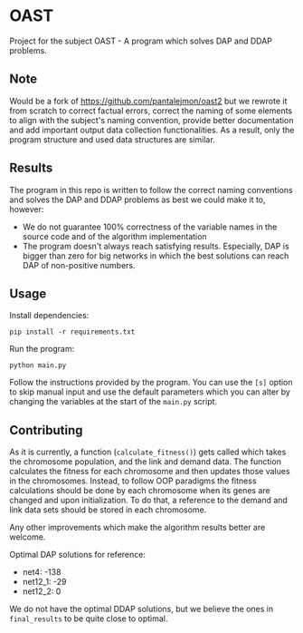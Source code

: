 # OAST
Project for the subject OAST - A program which solves DAP and DDAP problems.

## Note

Would be a fork of https://github.com/pantalejmon/oast2 but we rewrote it from scratch to correct factual errors, correct the naming of some elements to align with the subject's naming convention, provide better documentation and add important output data collection functionalities. As a result, only the program structure and used data structures are similar.

## Results

The program in this repo is written to follow the correct naming conventions and solves the DAP and DDAP problems as best we could make it to, however:
* We do not guarantee 100% correctness of the variable names in the source code and of the algorithm implementation
* The program doesn't always reach satisfying results. Especially, DAP is bigger than zero for big networks in which the best solutions can reach DAP of non-positive numbers.

## Usage
Install dependencies:
```
pip install -r requirements.txt
```
Run the program:
```
python main.py
```
Follow the instructions provided by the program. You can use the `[s]` option to skip manual input and use the default parameters which you can alter by changing the variables at the start of the `main.py` script.

## Contributing

As it is currently, a function (`calculate_fitness()`) gets called which takes the chromosome population, and the link and demand data. The function calculates the fitness for each chromosome and then updates those values in the chromosomes. Instead, to follow OOP paradigms the fitness calculations should be done by each chromosome when its genes are changed and upon initialization. To do that, a reference to the demand and link data sets should be stored in each chromosome.

Any other improvements which make the algorithm results better are welcome.

Optimal DAP solutions for reference:
* net4: -138
* net12_1: -29
* net12_2: 0

We do not have the optimal DDAP solutions, but we believe the ones in `final_results` to be quite close to optimal.
